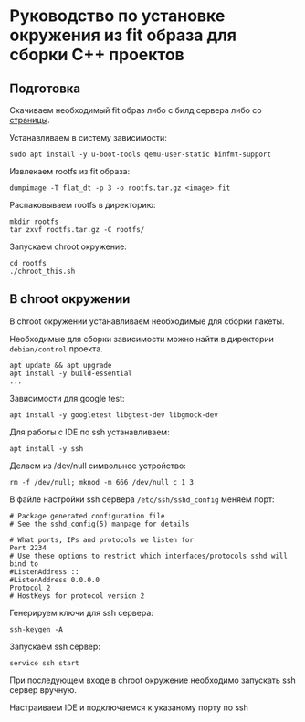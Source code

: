# Руководство по установке окружения из fit образа для сборки C++ проектов

## Подготовка

Скачиваем необходимый fit образ либо с билд сервера либо со [страницы](http://fw-releases.wirenboard.com/?prefix=fit_image/stable/).

Устанавливаем в систему зависимости:
```shell
sudo apt install -y u-boot-tools qemu-user-static binfmt-support
```

Извлекаем rootfs из fit образа:
```shell
dumpimage -T flat_dt -p 3 -o rootfs.tar.gz <image>.fit
```

Распаковываем rootfs в директорию:
```shell
mkdir rootfs
tar zxvf rootfs.tar.gz -C rootfs/
```

Запускаем chroot окружение:
```shell
cd rootfs
./chroot_this.sh
```

## В chroot окружении

В chroot окружении устанавливаем необходимые для сборки пакеты. 

Необходимые для сборки зависимости можно найти в директории `debian/control` проекта.
```shell
apt update && apt upgrade
apt install -y build-essential
...
```

Зависимости для google test:
```shell
apt install -y googletest libgtest-dev libgmock-dev
```

Для работы с IDE по ssh устанавливаем:
```shell
apt install -y ssh
```

Делаем из /dev/null символьное устройство:

```shell
rm -f /dev/null; mknod -m 666 /dev/null c 1 3
```

В файле настройки ssh сервера `/etc/ssh/sshd_config` меняем порт:
```
# Package generated configuration file
# See the sshd_config(5) manpage for details

# What ports, IPs and protocols we listen for
Port 2234
# Use these options to restrict which interfaces/protocols sshd will bind to
#ListenAddress ::
#ListenAddress 0.0.0.0
Protocol 2
# HostKeys for protocol version 2
```

Генерируем ключи для ssh сервера:
```shell
ssh-keygen -A
```

Запускаем ssh сервер:
```shell
service ssh start
```

При последующем входе в chroot окружение необходимо запускать ssh сервер вручную.

Настраиваем IDE и подключаемся к указаному порту по ssh